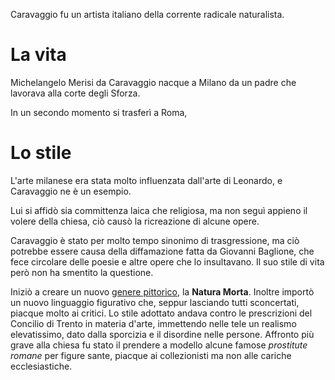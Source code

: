 Caravaggio fu un artista italiano della corrente radicale naturalista.

# La vita
Michelangelo Merisi da Caravaggio nacque a Milano da un padre che lavorava alla corte degli Sforza.

In un secondo momento si trasferì a Roma, 

# Lo stile
L'arte milanese era stata molto influenzata dall'arte di Leonardo, e Caravaggio ne è un esempio.

Lui si affidò sia committenza laica che religiosa, ma non seguì appieno il volere della chiesa, ciò causò la ricreazione di alcune opere.

Caravaggio è stato per molto tempo sinonimo di trasgressione, ma ciò potrebbe essere causa della diffamazione fatta da Giovanni Baglione, che fece circolare delle poesie e altre opere che lo insultavano. Il suo stile di vita però non ha smentito la questione.

Iniziò a creare un nuovo [genere pittorico](Generi%20Pittorici.md), la **Natura Morta**. Inoltre importò un nuovo linguaggio figurativo che, seppur lasciando tutti sconcertati, piacque molto ai critici.
Lo stile adottato andava contro le prescrizioni del Concilio di Trento in materia d'arte, immettendo nelle tele un realismo elevatissimo, dato dalla sporcizia e il disordine nelle persone.
Affronto più grave alla chiesa fu stato il prendere a modello alcune famose *prostitute romane* per figure sante, piacque ai collezionisti ma non alle cariche ecclesiastiche.